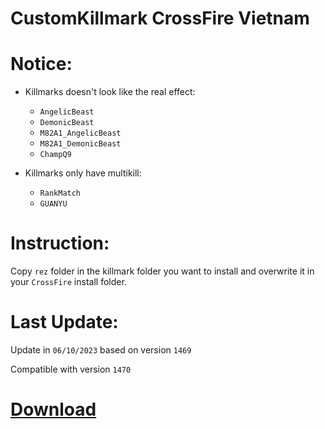 # CustomKillmark CrossFire Vietnam

# Notice:

-  Killmarks doesn't look like the real effect:

   -  `AngelicBeast`
   -  `DemonicBeast`
   -  `M82A1_AngelicBeast`
   -  `M82A1_DemonicBeast`
   -  `ChampQ9`

-  Killmarks only have multikill:
   -  `RankMatch`
   -  `GUANYU`

# Instruction:

Copy `rez` folder in the killmark folder you want to install and overwrite it in your `CrossFire` install folder.

# Last Update:

Update in `06/10/2023` based on version `1469`

Compatible with version `1470`

# [Download](https://github.com/nta2005/CustomKillmark/releases/download/latest/CustomKillmark.zip)
